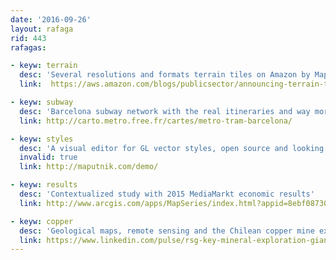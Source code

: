 ```yaml
---
date: '2016-09-26'
layout: rafaga
rid: 443
rafagas:

- keyw: terrain
  desc: 'Several resolutions and formats terrain tiles on Amazon by Mapzen'
  link:  https://aws.amazon.com/blogs/publicsector/announcing-terrain-tiles-on-aws-a-qa-with-mapzen/

- keyw: subway
  desc: 'Barcelona subway network with the real itineraries and way more data'
  link: http://carto.metro.free.fr/cartes/metro-tram-barcelona/

- keyw: styles
  desc: 'A visual editor for GL vector styles, open source and looking for funding'
  invalid: true
  link: http://maputnik.com/demo/

- keyw: results
  desc: 'Contextualized study with 2015 MediaMarkt economic results'
  link: http://www.arcgis.com/apps/MapSeries/index.html?appid=8ebf08730b034f1199bee15f9f08cbd5

- keyw: copper
  desc: 'Geological maps, remote sensing and the Chilean copper mine example'
  link: https://www.linkedin.com/pulse/rsg-key-mineral-exploration-giant-porphyry-copper-example-d%C3%ADaz
---
```

